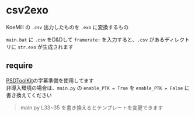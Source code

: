 # csv2exo

KoeMill の `.csv` 出力したものを `.exo` に変換するもの

`main.bat` に `.csv` をD&Dして `framerate:` を入力すると、`.csv` があるディレクトリに `str.exo` が生成されます

## require

[PSDToolKit](https://github.com/oov/aviutl_psdtoolkit)の字幕準備を使用してます\
非導入環境の場合は、`main.py` の `enable_PTK = True` を `enable_PTK = False` に書き換えてください
> main.py L33~35 を書き換えるとテンプレートを変更できます
